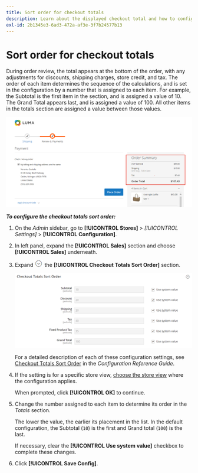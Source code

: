 ```yaml
---
title: Sort order for checkout totals
description: Learn about the displayed checkout total and how to configure the checkout totals sort order on the order summary.
exl-id: 2b1345e3-6ad3-472a-af3e-3f7b24577b13
---
```

# Sort order for checkout totals

During order review, the total appears at the bottom of the order, with any adjustments for discounts, shipping charges, store credit, and tax. The order of each item determines the sequence of the calculations, and is set in the configuration by a number that is assigned to each item. For example, the Subtotal is the first item in the section, and is assigned a value of 10. The Grand Total appears last, and is assigned a value of 100. All other items in the totals section are assigned a value between those values.

![Order Summary displays the checkout total](./assets/storefront-checkout-totals.png)<!-- zoom -->

**_To configure the checkout totals sort order:_**

1. On the _Admin_ sidebar, go to **[!UICONTROL Stores]** > _[!UICONTROL Settings]_ > **[!UICONTROL Configuration]**.

1. In left panel, expand the **[!UICONTROL Sales]** section and choose **[!UICONTROL Sales]** underneath.

1. Expand ![Expansion selector](../assets/icon-display-expand.png) the **[!UICONTROL Checkout Totals Sort Order]** section.

   ![Checkout totals options numbered to determine the sort order](../configuration-reference/sales/assets/sales-checkout-totals-sort-order.png)<!-- zoom -->

   For a detailed description of each of these configuration settings, see [Checkout Totals Sort Order](https://docs.magento.com/user-guide/configuration/sales/sales.html#checkout-totals-sort-order) in the _Configuration Reference Guide_.

1. If the setting is for a specific store view, [choose the store view](https://docs.magento.com/user-guide/configuration/scope-change.html) where the configuration applies.

   When prompted, click **[!UICONTROL OK]** to continue.

1. Change the number assigned to each item to determine its order in the _Totals_ section.

   The lower the value, the earlier its placement in the list. In the default configuration, the Subtotal (`10`) is the first and Grand total (`100`) is the last.

   If necessary, clear the **[!UICONTROL Use system value]** checkbox to complete these changes.

1. Click **[!UICONTROL Save Config]**.
